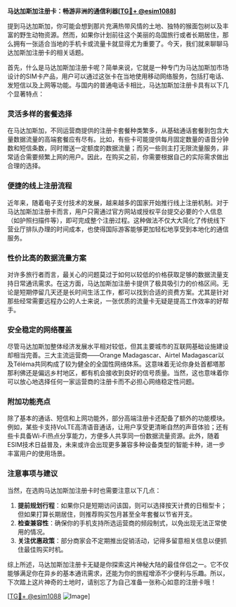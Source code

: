 **马达加斯加注册卡：畅游非洲的通信利器[[TG💪+ @esim1088](https://t.me/s/esim1088)]**

提到马达加斯加，你可能会想到那片充满热带风情的土地、独特的猴面包树以及丰富的野生动物资源。然而，如果你计划前往这个美丽的岛国旅行或者长期居住，那么拥有一张适合当地的手机卡或流量卡就显得尤为重要了。今天，我们就来聊聊马达加斯加注册卡的相关话题。

首先，什么是马达加斯加注册卡呢？简单来说，它就是一种专门为马达加斯加市场设计的SIM卡产品，用户可以通过这张卡在当地使用移动网络服务，包括打电话、发短信以及上网等功能。与国内的普通电话卡相比，马达加斯加注册卡具有以下几个显著特点：

### **灵活多样的套餐选择**
在马达加斯加，不同运营商提供的注册卡套餐种类繁多，从基础通话套餐到包含大量数据流量的高端套餐应有尽有。比如，有些卡可能提供每月固定数量的语音分钟数和短信条数，同时赠送一定额度的数据流量；而另一些则主打无限流量服务，非常适合需要频繁上网的用户。因此，在购买之前，你需要根据自己的实际需求做出合理的选择。

### **便捷的线上注册流程**
近年来，随着电子支付技术的发展，越来越多的国家开始推行线上注册机制。对于马达加斯加注册卡而言，用户只需通过官方网站或授权平台提交必要的个人信息（如护照扫描件等），即可完成整个注册过程。这种做法不仅大大简化了传统线下营业厅排队办理的时间成本，也使得国际游客能够更加轻松地享受到本地化的通信服务。

### **性价比高的数据流量方案**
对许多旅行者而言，最关心的问题莫过于如何以较低的价格获取足够的数据流量支持日常通讯需求。在这方面，马达加斯加注册卡提供了极具吸引力的价格区间。无论是短期停留几天还是长时间生活工作，都可以找到合适的资费方案。尤其是针对那些经常需要远程办公的人士来说，一张优质的流量卡无疑是提高工作效率的好帮手。

### **安全稳定的网络覆盖**
尽管马达加斯加整体经济发展水平相对较低，但其主要城市的互联网基础设施建设却相当完善。三大主流运营商——Orange Madagascar、Airtel Madagascar以及Téléma共同构成了较为健全的全国性网络体系。这意味着无论你身处首都塔那那利佛还是偏远乡村地区，都有机会接收到良好的信号质量。当然，这也意味着你可以放心地选择任何一家运营商的注册卡而不必担心网络稳定性问题。

### **附加功能亮点**
除了基本的通话、短信和上网功能外，部分高端注册卡还配备了额外的功能模块。例如，某些卡支持VoLTE高清语音通话，让用户享受更清晰自然的声音体验；还有些卡具备Wi-Fi热点分享能力，方便多人共享同一份数据流量资源。此外，随着ESIM技术日益普及，未来或许会出现更多兼容多种设备类型的智能卡种，进一步丰富用户的使用场景。

### **注意事项与建议**
当然，在选购马达加斯加注册卡时也需要注意以下几点：
1. **提前规划行程**：如果你只是短期访问该国，则可以选择按天计费的日租型卡；但如果打算长期居住，则推荐购买包月甚至全年套餐以节省开支。
2. **检查兼容性**：确保你的手机支持所选运营商的频段制式，以免出现无法正常使用的情况。
3. **关注优惠政策**：部分商家会不定期推出促销活动，记得多留意相关信息以便抓住最佳购买时机。

综上所述，马达加斯加注册卡无疑是你探索这片神秘大陆的最佳伴侣之一。它不仅能够满足你在异乡的基本通讯需求，还能为你的旅程增添不少便利与乐趣。所以，下次踏上这片神奇的土地时，请别忘了为自己准备一张称心如意的注册卡哦！

[[TG💪+ @esim1088](https://t.me/s/esim1088) ![Image](https://i.postimg.cc/4NQfJmqS/Snipaste-2025-05-13-00-14-12.png)]